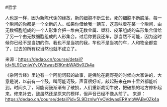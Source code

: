 #哲学 

人也是一样，因为新陈代谢的缘故，新的细胞不断生长，死的细胞不断脱落，每一个瞬间的你都是一个全新的人。如果你借给我一辆车，这意味着在某一个瞬间，由无数细胞组成的一个人形集合把一堆由无数金属、塑料、皮革组成的车形集合借给了另一个由无数细胞组成的人形集合。过后你要我还车，那当然不可能，因为这时候你已经不是当初的你，我也不是当初的我，车也不是当初的车，人和物全都变了，过去的所有权当然也就不成立了。

来源：https://dedao.cn/course/detail?id=5L9DznlwYyOVdwasERKmbWABv0Zk4a

《杂阿含经》里边有一个阿能诃鼓的故事，是佛陀在鹿野苑的时候向大家讲的，大意是说，以前有一个鼓，叫阿能诃鼓，声音很好听，敲起鼓来在四十里外都能听到。时间久了，阿能诃鼓渐渐有了破损，人们重新裁切牛皮，把破损的地方修补起来。修来补去，鼓虽然还是原来的模样，但声音已经不像从前了。
来源：https://dedao.cn/course/detail?id=5L9DznlwYyOVdwasERKmbWABv0Zk4a